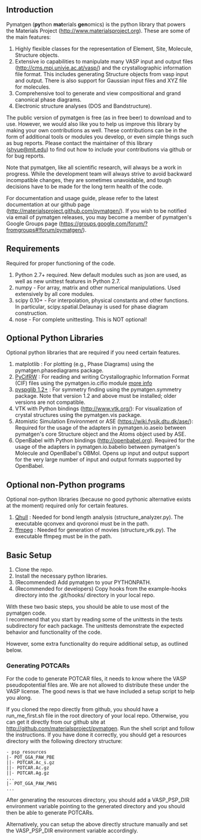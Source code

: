 ## Introduction ##

Pymatgen (**py**thon **mat**erials **gen**omics) is the python library that
powers the Materials Project (http://www.materialsproject.org). These are some
of the main features:

1. Highly flexible classes for the representation of Element, Site, Molecule, 
   Structure objects.
2. Extensive io capabilities to manipulate many VASP input and output files 
   (http://cms.mpi.univie.ac.at/vasp/) and the crystallographic information file 
   format. This includes generating Structure objects from vasp input and
   output. There is also support for Gaussian input files and XYZ file for
   molecules.
3. Comprehensive tool to generate and view compositional and grand canonical
   phase diagrams.
4. Electronic structure analyses (DOS and Bandstructure).

The public version of pymatgen is free (as in free beer) to download and to use. 
However, we would also like you to help us improve this library by making your 
own contributions as well.  These contributions can be in the form of
additional tools or modules you develop, or even simple things such as bug
reports. Please contact the maintainer of this library (shyue@mit.edu) to find
out how to include your contributions via github or for bug reports.

Note that pymatgen, like all scientific research, will always be a work in
progress. While the development team will always strive to avoid backward 
incompatible changes, they are sometimes unavoidable, and tough decisions have 
to be made for the long term health of the code.

For documentation and usage guide, please refer to the latest documentation at
our github page (http://materialsproject.github.com/pymatgen/). If you wish to
be notified via email of pymatgen releases, you may become a member of 
pymatgen's Google Groups page
(https://groups.google.com/forum/?fromgroups#!forum/pymatgen/).

## Requirements ##

Required for proper functioning of the code.

1. Python 2.7+ required.  New default modules such as json are used, as well as 
   new unittest features in Python 2.7.
2. numpy - For array, matrix and other numerical manipulations. Used extensively 
   by all core modules.
3. scipy 0.10+ - For interpolation, physical constants and other functions. In 
   particular, scipy.spatial.Delaunay is used for phase diagram construction.
5. nose - For complete unittesting. This is NOT optional!

## Optional Python Libraries ##

Optional python libraries that are required if you need certain features.

1. matplotlib : For plotting (e.g., Phase Diagrams) using the
   pymatgen.phasediagrams package.
2. [PyCifRW](http://prdownload.berlios.de/pycifrw/PyCifRW-3.3.tar.gz) : For 
   reading and writing Crystallographic Information Format (CIF) files using 
   the pymatgen.io.cifio module [more info](http://pycifrw.berlios.de/)
3. [pyspglib 1.2+](http://spglib.sourceforge.net/) : For symmetry finding using
   the pymatgen.symmetry package. Note that version 1.2 and above must be
   installed; older versions are not compatible.
4. VTK with Python bindings (http://www.vtk.org/): For visualization of crystal 
   structures using the pymatgen.vis package.
5. Atomistic Simulation Environment or ASE (https://wiki.fysik.dtu.dk/ase/): 
   Required for the usage of the adapters in pymatgen.io.aseio between
   pymatgen's core Structure object and the Atoms object used by ASE.
6. OpenBabel with Python bindings (http://openbabel.org). Required for the
   usage of the adapters in pymatgen.io.babelio between pymatgen's Molecule
   and OpenBabel's OBMol. Opens up input and output support for the very large
   number of input and output formats supported by OpenBabel.

## Optional non-Python programs ##

Optional non-python libraries (because no good pythonic alternative exists at 
the moment) required only for certain features.

1. [Qhull](http://www.qhull.org/) : Needed for bond length analysis 
   (structure_analyzer.py). The executable qconvex and qvoronoi must be in the
   path.
2. [ffmpeg](http://www.http://ffmpeg.org//) : Needed for generation of movies 
   (structure_vtk.py).  The executable ffmpeg must be in the path.

## Basic Setup ##

1. Clone the repo.
2. Install the necessary python libraries.
3. (Recommended) Add pymatgen to your PYTHONPATH.
4. (Recommended for developers) Copy hooks from the example-hooks directory into 
   the .git/hooks/ directory in your local repo.  

With these two basic steps, you should be able to use most of the pymatgen code.  
I recommend that you start by reading some of the unittests in the tests 
subdirectory for each package.  The unittests demonstrate the expected behavior 
and functionality of the code.

However, some extra functionality do require additional setup, as outlined below.

### Generating POTCARs ###

For the code to generate POTCAR files, it needs to know where the VASP 
pseudopotential files are.  We are not allowed to distribute these under the 
VASP license. The good news is that we have included a setup script to help you 
along.

If you cloned the repo directly from github, you should have a run_me_first.sh 
file in the root directory of your local repo. Otherwise, you can get it directly 
from our github site at http://github.com/materialsproject/pymatgen. Run the 
shell script and follow the instructions. If you have done it correctly, you 
should get a resources directory with the following directory structure:

	- psp_resources
	|- POT_GGA_PAW_PBE
	||- POTCAR.Ac_s.gz
	||- POTCAR.Ac.gz
	||- POTCAR.Ag.gz
	...
	|- POT_GGA_PAW_PW91
	...
   
After generating the resources directory, you should add a VASP_PSP_DIR 
environment variable pointing to the generated directory and you should then be 
able to generate POTCARs.

Alternatively, you can setup the above directly structure manually and set the 
VASP_PSP_DIR environment variable accordingly.
